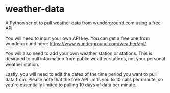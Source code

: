 # weather-data
A Python script to pull weather data from wunderground.com using a free API

You will need to input your own API key. You can get a free one from wunderground here: https://www.wunderground.com/weather/api/

You will also need to add your own weather station or stations. This is designed to pull information from public weather stations, not your personal weather station.

Lastly, you will need to edit the dates of the time period you want to pull data from. Please note that the free API limits you to 10 calls per minute, so you're essentially limited to pulling 10 days of data per minute.
